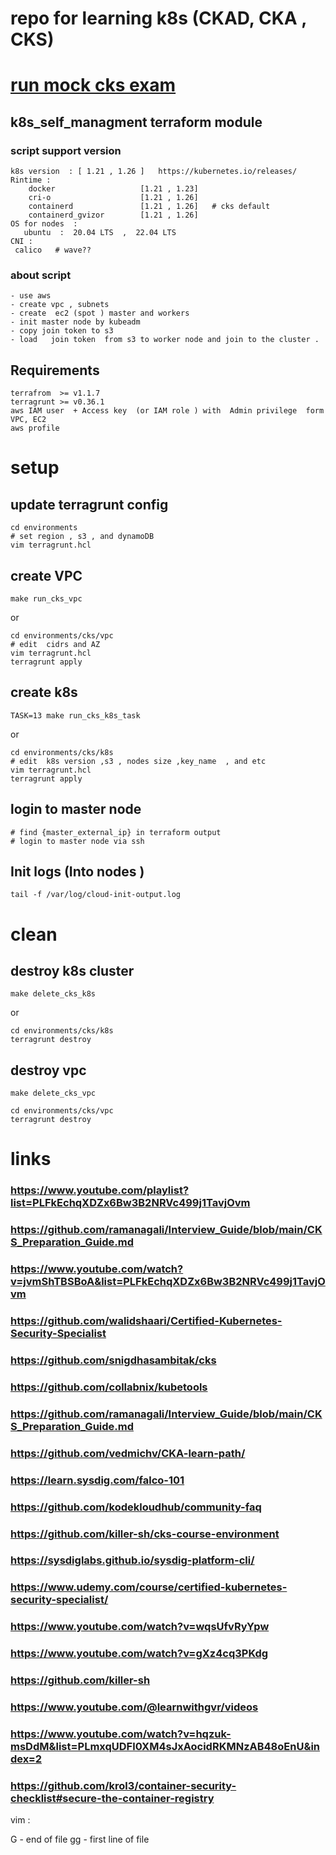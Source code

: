 # repo for learning k8s (CKAD, CKA , CKS)

# [run mock cks exam  ](tasks%2Fcks%2Fmock%2F01%2FREADME.MD)

## k8s_self_managment terraform module 
### script support  version 
``` 
k8s version  : [ 1.21 , 1.26 ]   https://kubernetes.io/releases/
Rintime : 
    docker                   [1.21 , 1.23]
    cri-o                    [1.21 , 1.26]
    containerd               [1.21 , 1.26]   # cks default 
    containerd_gvizor        [1.21 , 1.26] 
OS for nodes  : 
   ubuntu  :  20.04 LTS  ,  22.04 LTS 
CNI :
 calico   # wave??
```
### about script
````
- use aws
- create vpc , subnets
- create  ec2 (spot ) master and workers 
- init master node by kubeadm 
- copy join token to s3
- load   join token  from s3 to worker node and join to the cluster .

````
## Requirements
```` 
terrafrom  >= v1.1.7
terragrunt >= v0.36.1
aws IAM user  + Access key  (or IAM role ) with  Admin privilege  form VPC, EC2  
aws profile 
````


# setup 

## update terragrunt config
````
cd environments
# set region , s3 , and dynamoDB
vim terragrunt.hcl

````
## create VPC 
```` 
make run_cks_vpc
````
or 
````
cd environments/cks/vpc
# edit  cidrs and AZ 
vim terragrunt.hcl
terragrunt apply
````

## create k8s 
```` 
TASK=13 make run_cks_k8s_task
````
or 
````
cd environments/cks/k8s
# edit  k8s version ,s3 , nodes size ,key_name  , and etc 
vim terragrunt.hcl
terragrunt apply
````
## login to master node
````
# find {master_external_ip} in terraform output
# login to master node via ssh    

````

## Init logs  (Into nodes )
```
tail -f /var/log/cloud-init-output.log

```

# clean
## destroy k8s cluster 
```` 
make delete_cks_k8s
````
or 
````
cd environments/cks/k8s
terragrunt destroy
````

## destroy vpc  
````
make delete_cks_vpc
````

````
cd environments/cks/vpc
terragrunt destroy
````



# links

### https://www.youtube.com/playlist?list=PLFkEchqXDZx6Bw3B2NRVc499j1TavjOvm
### https://github.com/ramanagali/Interview_Guide/blob/main/CKS_Preparation_Guide.md

### https://www.youtube.com/watch?v=jvmShTBSBoA&list=PLFkEchqXDZx6Bw3B2NRVc499j1TavjOvm
### https://github.com/walidshaari/Certified-Kubernetes-Security-Specialist
### https://github.com/snigdhasambitak/cks
### https://github.com/collabnix/kubetools
### https://github.com/ramanagali/Interview_Guide/blob/main/CKS_Preparation_Guide.md
### https://github.com/vedmichv/CKA-learn-path/
### https://learn.sysdig.com/falco-101 
### https://github.com/kodekloudhub/community-faq
### https://github.com/killer-sh/cks-course-environment
###  https://sysdiglabs.github.io/sysdig-platform-cli/
### https://www.udemy.com/course/certified-kubernetes-security-specialist/
### https://www.youtube.com/watch?v=wqsUfvRyYpw
### https://www.youtube.com/watch?v=gXz4cq3PKdg
### https://github.com/killer-sh
### https://www.youtube.com/@learnwithgvr/videos
### https://www.youtube.com/watch?v=hqzuk-msDdM&list=PLmxqUDFl0XM4sJxAocidRKMNzAB48oEnU&index=2
### https://github.com/krol3/container-security-checklist#secure-the-container-registry

vim  : 

G  - end of file
gg - first line of file  
